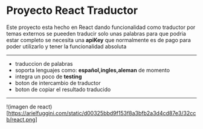 # Proyecto React Traductor

Este proyecto esta hecho en React dando funcionalidad como traductor por temas externos se pueeden traducir solo unas palabras
para que podria estar completo se necesita una **apiKey** que normalmente es de pago para poder utilizarlo y tener la funcionalidad
absoluta 

***
- traduccion de palabras
- soporta lenguajes como: **español,ingles,aleman** de momento
- integra un poco de **testing**
- boton de intercambio de traductor
- boton de copiar el resultado traducido

***
!(imagen de react)[https://arielfuggini.com/static/d00325bbd9f153f8a3bfb2a3d4cd87e3/32ccb/react.png]
